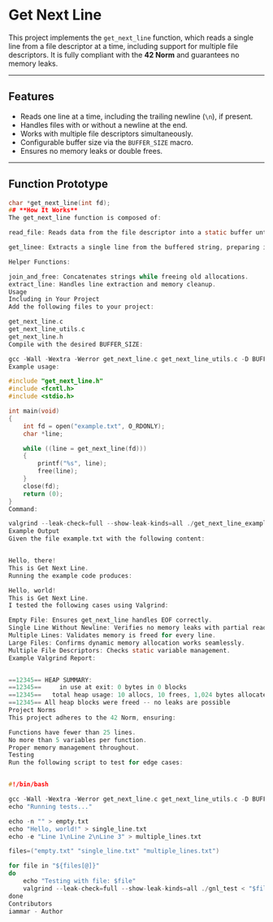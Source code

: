 # **Get Next Line**

This project implements the `get_next_line` function, which reads a single line from a file descriptor at a time, including support for multiple file descriptors. It is fully compliant with the **42 Norm** and guarantees no memory leaks.

---

## **Features**

- Reads one line at a time, including the trailing newline (`\n`), if present.
- Handles files with or without a newline at the end.
- Works with multiple file descriptors simultaneously.
- Configurable buffer size via the `BUFFER_SIZE` macro.
- Ensures no memory leaks or double frees.

---

## **Function Prototype**

```c
char *get_next_line(int fd);
## **How It Works**
The get_next_line function is composed of:

read_file: Reads data from the file descriptor into a static buffer until a newline or EOF is encountered.

get_linee: Extracts a single line from the buffered string, preparing it for subsequent reads.

Helper Functions:

join_and_free: Concatenates strings while freeing old allocations.
extract_line: Handles line extraction and memory cleanup.
Usage
Including in Your Project
Add the following files to your project:

get_next_line.c
get_next_line_utils.c
get_next_line.h
Compile with the desired BUFFER_SIZE:

gcc -Wall -Wextra -Werror get_next_line.c get_next_line_utils.c -D BUFFER_SIZE=42
Example usage:

#include "get_next_line.h"
#include <fcntl.h>
#include <stdio.h>

int main(void)
{
    int fd = open("example.txt", O_RDONLY);
    char *line;

    while ((line = get_next_line(fd)))
    {
        printf("%s", line);
        free(line);
    }
    close(fd);
    return (0);
}
Command:

valgrind --leak-check=full --show-leak-kinds=all ./get_next_line_example
Example Output
Given the file example.txt with the following content:


Hello, there!
This is Get Next Line.
Running the example code produces:

Hello, world!
This is Get Next Line.
I tested the following cases using Valgrind:

Empty File: Ensures get_next_line handles EOF correctly.
Single Line Without Newline: Verifies no memory leaks with partial reads.
Multiple Lines: Validates memory is freed for every line.
Large Files: Confirms dynamic memory allocation works seamlessly.
Multiple File Descriptors: Checks static variable management.
Example Valgrind Report:


==12345== HEAP SUMMARY:
==12345==     in use at exit: 0 bytes in 0 blocks
==12345==   total heap usage: 10 allocs, 10 frees, 1,024 bytes allocated
==12345== All heap blocks were freed -- no leaks are possible
Project Norms
This project adheres to the 42 Norm, ensuring:

Functions have fewer than 25 lines.
No more than 5 variables per function.
Proper memory management throughout.
Testing
Run the following script to test for edge cases:


#!/bin/bash

gcc -Wall -Wextra -Werror get_next_line.c get_next_line_utils.c -D BUFFER_SIZE=42 -o gnl_test
echo "Running tests..."

echo -n "" > empty.txt
echo "Hello, world!" > single_line.txt
echo -e "Line 1\nLine 2\nLine 3" > multiple_lines.txt

files=("empty.txt" "single_line.txt" "multiple_lines.txt")

for file in "${files[@]}"
do
    echo "Testing with file: $file"
    valgrind --leak-check=full --show-leak-kinds=all ./gnl_test < "$file"
done
Contributors
iammar - Author
